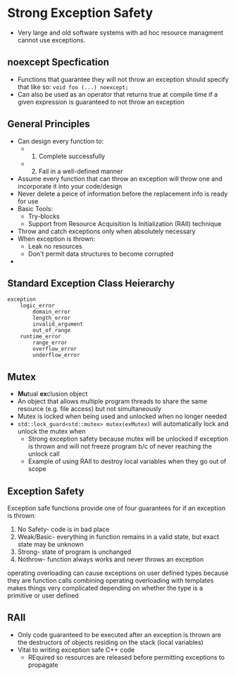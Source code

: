 # Strong Exception Safety
- Very large and old software systems with ad hoc resource managment cannot use exceptions.

## noexcept Specfication
- Functions that guarantee they will not throw an exception should specify that like so: `void foo (...) noexcept;`
- Can also be used as an operator that returns true at compile time if a given expression is guaranteed to not throw an exception

## General Principles
- Can design every function to:
    - 1) Complete successfully
    - 2) Fail in a well-defined manner
- Assume every function that can throw an exception will throw one and incorporate it into your code/design
- Never delete a peice of information before the replacement info is ready for use
- Basic Tools:
    - Try-blocks
    - Support from Resource Acquisition Is Initialization (RAII) technique
- Throw and catch exceptions only when absolutely necessary
- When exception is thrown:
    - Leak no resources
    - Don't permit data structures to become corrupted
-  

## Standard Exception Class Heierarchy
```
exception
    logic_error
        domain_error
        length_error
        invalid_argument
        out_of_range
    runtime_error
        range_error
        overflow_error
        underflow_error
```

## Mutex
- **Mu**tual **ex**clusion object
- An object that allows multiple program threads to share the same resource (e.g. file access) but not simultaneously 
- Mutex is locked when being used and unlocked when no longer needed
- `std::lock_guard<std::mutex> mutex(exMutex)` will automatically lock and unlock the mutex when
    - Strong exception safety because mutex will be unlocked if exception is thrown and will not freeze program b/c of never reaching the unlock call
    - Example of using RAII to destroy local variables when they go out of scope

## Exception Safety
Exception safe functions provide one of four guarantees for if an exception is thrown:
1. No Safety- code is in bad place
2. Weak/Basic- everything in function remains in a valid state, but exact state may be unknown
3. Strong- state of program is unchanged
4. Nothrow- function always works and never throws an exception


operating overloading can cause exceptions on user defined types because they are function calls
combining operating overloading with templates makes things very complicated depending on whether the type is a primitive or user defined

## RAII
- Only code guaranteed to be executed after an exception is thrown are the destructors of objects residing on the stack (local variables)
- Vital to writing exception safe C++ code
    - REquired so resources are released before permitting exceptions to propagate
